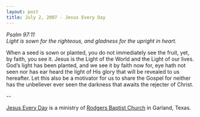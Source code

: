 ```yaml
---
layout: post
title: July 2, 2007 - Jesus Every Day
---
```


_Psalm 97:11  
Light is sown for the righteous, and gladness for the upright in
heart._

When a seed is sown or planted, you do not immediately see the
fruit, yet, by faith, you see it. Jesus is the Light of the World and
the Light of our lives. God&rsquo;s light has been planted, and we see
it by faith now for, eye hath not seen nor has ear heard the light of
His glory that will be revealed to us hereafter. Let this also be a
motivator for us to share the Gospel for neither has the unbeliever
ever seen the darkness that awaits the rejecter of Christ.

 --

<a href=http://jesuseveryday.net>Jesus Every Day</a> is a ministry of <a href=http://rodgersbaptist.net>Rodgers Baptist Church</a> in Garland, Texas.

